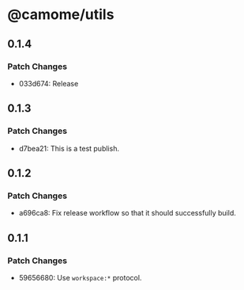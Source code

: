 # @camome/utils

## 0.1.4

### Patch Changes

- 033d674: Release

## 0.1.3

### Patch Changes

- d7bea21: This is a test publish.

## 0.1.2

### Patch Changes

- a696ca8: Fix release workflow so that it should successfully build.

## 0.1.1

### Patch Changes

- 59656680: Use `workspace:*` protocol.
